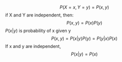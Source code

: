 $$P (X = x, Y = y) = P(x, y)$$
if X and Y are independent, then:
$$P(x, y) = P(x) P(y)$$
$P(x | y)$ is probability of x given y
$$P(x,y) = P(x | y)P(y) = P(y|x)P(x)$$
If x and y are independent, 
$$P(x|y)=P(x)$$
